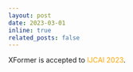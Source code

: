 ```yaml
---
layout: post
date: 2023-03-01  
inline: true
related_posts: false
---
```

XFormer is accepted to <span style="color: orange;">IJCAI 2023</span>.
 